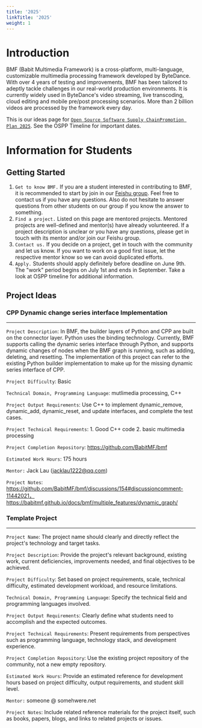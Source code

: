 ```yaml
---
title: '2025'
linkTitle: '2025'
weight: 1
---
```


# Introduction

BMF (Babit Multimedia Framework) is a cross-platform, multi-language, customizable multimedia processing framework developed by ByteDance. With over 4 years of testing and improvements, BMF has been tailored to adeptly tackle challenges in our real-world production environments. It is currently widely used in ByteDance's video streaming, live transcoding, cloud editing and mobile pre/post processing scenarios. More than 2 billion videos are processed by the framework every day.

This is our ideas page for [`​Open Source Software Supply ChainPromotion Plan 2025`](https://summer-ospp.ac.cn). See the ​OSPP Timeline for important dates.

# Information for Students

## Getting Started
1. `Get to know BMF.` If you are a student interested in contributing to BMF, it is recommended to start by join in our [Feishu group](https://applink.feishu.cn/client/chat/chatter/add_by_link?link_token=4cev1bee-4d94-42c8-972b-4ae4a12c9da1). Feel free to contact us if you have any questions. Also do not hesitate to answer questions from other students on our group if you know the answer to something.
2. `Find a project.` Listed on this page are mentored projects. Mentored projects are well-defined and mentor(s) have already volunteered. If a project description is unclear or you have any questions, please get in touch with its mentor and/or join our Feishu group.
3. `Contact us.` If you decide on a project, get in touch with the community and let us know. If you want to work on a good first issue, let the respective mentor know so we can avoid duplicated efforts.
4. `Apply.` Students should apply definitely before deadline on June 9th. The "work" period begins on July 1st and ends in September. Take a look at ​OSPP timeline for additional information.

## Project Ideas

### CPP Dynamic change series interface Implementation
---

`Project Description`: In BMF, the builder layers of Python and CPP are built on the connector layer. Python uses the binding technology. Currently, BMF supports calling the dynamic series interface through Python, and supports dynamic changes of nodes when the BMF graph is running, such as adding, deleting, and resetting. The implementation of this project can refer to the existing Python builder implementation to make up for the missing dynamic series interface of CPP.

`Project Difficulty`: Basic

`Technical Domain, Programming Language`: mutlimedia processing, C++

`Project Output Requirements`: Use C++ to implement dynamic_remove, dynamic_add, dynamic_reset, and update interfaces, and complete the test cases.

`Project Technical Requirements`: 1. Good C++ code 2. basic multimedia processing

`Project Completion Repository`: https://github.com/BabitMF/bmf

`Estimated Work Hours`: 175 hours

`Mentor:` Jack Lau (jacklau1222@qq.com)

`Project Notes`: https://github.com/BabitMF/bmf/discussions/154#discussioncomment-11442021，https://babitmf.github.io/docs/bmf/multiple_features/dynamic_graph/

### Template Project
---

`Project Name`: The project name should clearly and directly reflect the project's technology and target tasks.

`Project Description`: Provide the project's relevant background, existing work, current deficiencies, improvements needed, and final objectives to be achieved.

`Project Difficulty`: Set based on project requirements, scale, technical difficulty, estimated development workload, and resource limitations.

`Technical Domain, Programming Language`: Specify the technical field and programming languages involved.

`Project Output Requirements`: Clearly define what students need to accomplish and the expected outcomes.

`Project Technical Requirements`: Present requirements from perspectives such as programming language, technology stack, and development experience.

`Project Completion Repository`: Use the existing project repository of the community, not a new empty repository.

`Estimated Work Hours`: Provide an estimated reference for development hours based on project difficulty, output requirements, and student skill level.

`Mentor:` someone @ somehwere.net

`Project Notes`: Include related reference materials for the project itself, such as books, papers, blogs, and links to related projects or issues.
